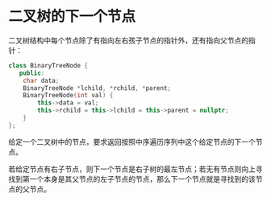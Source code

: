 # 二叉树的下一个节点

二叉树结构中每个节点除了有指向左右孩子节点的指针外，还有指向父节点的指针：

```cpp
class BinaryTreeNode {
   public:
    char data;
    BinaryTreeNode *lchild, *rchild, *parent;
    BinaryTreeNode(int val) {
        this->data = val;
        this->rchild = this->lchild = this->parent = nullptr;
    }
};
```

给定一个二叉树中的节点，要求返回按照中序遍历序列中这个给定节点的下一个节点。

若给定节点有右子节点，则下一个节点是右子树的最左节点；若无有节点则向上寻找到第一个本身是其父节点的左子节点的节点，那么下一个节点就是寻找到的该节点的父节点。
